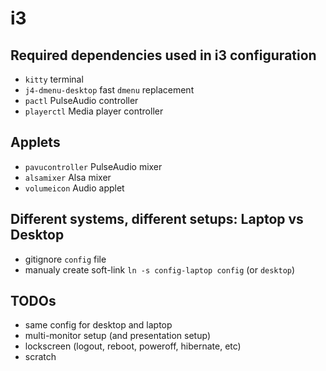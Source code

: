 # i3

## Required dependencies used in i3 configuration

- `kitty` terminal
- `j4-dmenu-desktop` fast `dmenu` replacement
- `pactl` PulseAudio controller
- `playerctl` Media player controller

## Applets

- `pavucontroller` PulseAudio mixer
- `alsamixer` Alsa mixer
- `volumeicon` Audio applet

## Different systems, different setups: Laptop vs Desktop

- gitignore `config` file
- manualy create soft-link `ln -s config-laptop config` (or `desktop`)

## TODOs

- same config for desktop and laptop
- multi-monitor setup (and presentation setup)
- lockscreen (logout, reboot, poweroff, hibernate, etc)
- scratch

